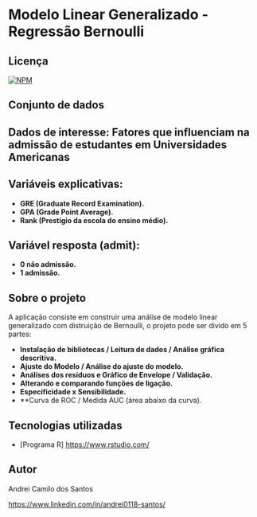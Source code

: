 # Modelo Linear Generalizado -  Regressão Bernoulli

## Licença  
[![NPM](https://img.shields.io/npm/l/react)]( https://github.com/andrei0118/Deteccao-fraudes-cartao/blob/master/LICENSE)

## Conjunto de dados 
## Dados de interesse: Fatores que influenciam na admissão de estudantes em Universidades Americanas

## Variáveis explicativas: 
- **GRE (Graduate Record Examination).**
- **GPA (Grade Point Average).**
- **Rank (Prestígio da escola do ensino médio).**

## Variável resposta (admit):
- **0 não admissão.**
- **1 admissão.**


## Sobre o projeto

A aplicação consiste em construir uma análise de modelo linear generalizado com distruição de Bernoulli, o projeto pode ser divido em 5 partes:

- **Instalação de bibliotecas / Leitura de dados / Análise gráfica descritiva.**
- **Ajuste do Modelo / Análise do ajuste do modelo.**
- **Análises dos resíduos e Gráfico de Envelope / Validação.**
- **Alterando e comparando funções de ligação.**
- **Especificidade x Sensibilidade.**
- **Curva de ROC / Medida AUC (área abaixo da curva).

## Tecnologias utilizadas
- [Programa R] https://www.rstudio.com/

## Autor

Andrei Camilo dos Santos

https://www.linkedin.com/in/andrei0118-santos/
